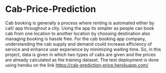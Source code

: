 # Cab-Price-Prediction

Cab booking is generally a process where renting is automated either by call/ app throughout a city. Using the app its simpler as people can book cab from one location to another location by choosing destination also managing booking is hassle free. For the cab booking app company, understanding the cab supply and demand could increase efficiency of service and enhance user experience by minimizing waiting time.
So, in this project, data is given in which two types of cabs are given and the prices are already calculated as the training dataset. 
The test deployment is done using heroku on the link https://cab-prediction-price.herokuapp.com/
